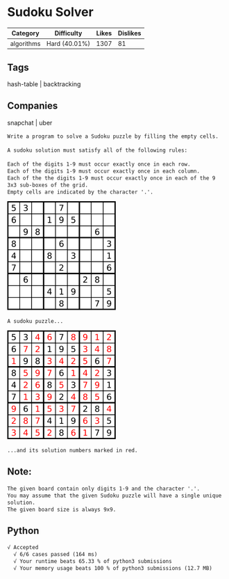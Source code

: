# Sudoku Solver
|Category|Difficulty|Likes|Dislikes|
|-|-|-|-|
|algorithms|Hard (40.01%)|1307|81|

## Tags
hash-table | backtracking

## Companies
snapchat | uber
```
Write a program to solve a Sudoku puzzle by filling the empty cells.

A sudoku solution must satisfy all of the following rules:

Each of the digits 1-9 must occur exactly once in each row.
Each of the digits 1-9 must occur exactly once in each column.
Each of the the digits 1-9 must occur exactly once in each of the 9 3x3 sub-boxes of the grid.
Empty cells are indicated by the character '.'.
```
![avatar](sudoku-by-L2G-20050714.png)
```
A sudoku puzzle...
```
![avatar](sudoku-by-L2G-20050714-solution.png)
```
...and its solution numbers marked in red.
```
## Note:
```
The given board contain only digits 1-9 and the character '.'.
You may assume that the given Sudoku puzzle will have a single unique solution.
The given board size is always 9x9.
```

## Python
```
√ Accepted
  √ 6/6 cases passed (164 ms)
  √ Your runtime beats 65.33 % of python3 submissions
  √ Your memory usage beats 100 % of python3 submissions (12.7 MB)
```
